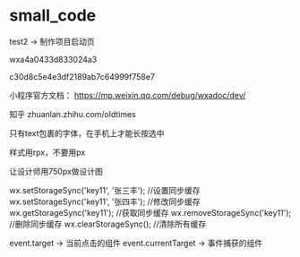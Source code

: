 # small_code

test2 -> 制作项目启动页


wxa4a0433d833024a3

c30d8c5e4e3df2189ab7c64999f758e7

小程序官方文档： https://mp.weixin.qq.com/debug/wxadoc/dev/

知乎
zhuanlan.zhihu.com/oldtimes

只有text包裹的字体，在手机上才能长按选中

样式用rpx，不要用px

让设计师用750px做设计图

wx.setStorageSync('key11', '张三丰');  //设置同步缓存
wx.setStorageSync('key11', '张四丰');  //修改同步缓存
wx.getStorageSync('key11');  //获取同步缓存
wx.removeStorageSync('key11');  //删除同步缓存
wx.clearStorageSync();  //清除所有缓存


event.target -> 当前点击的组件
event.currentTarget -> 事件捕获的组件
